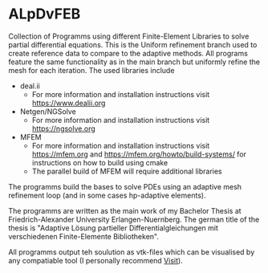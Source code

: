 # ALpDvFEB
Collection of Programms using different Finite-Element Libraries to solve partial differential equations.
This is the Uniform refinement branch used to create reference data to compare to the adaptive methods. All programs feature the same functionality as in the main branch but uniformly refine the mesh for each iteration.
The used libraries include 
- deal.ii
  - For more information and installation instructions visit <https://www.dealii.org>
- Netgen/NGSolve
  - For more information and installation instructions visit <https://ngsolve.org>
- MFEM
  - For more information and installation instructions visit <https://mfem.org> and <https://mfem.org/howto/build-systems/> for instructions on how to build using cmake
  - The parallel build of MFEM will require additional libraries

The programms build the bases to solve PDEs using an adaptive mesh refinement loop (and in some cases hp-adaptive elements).

The programms are written as the main work of my Bachelor Thesis at Friedrich-Alexander University Erlangen-Nuernberg. The german title of the thesis is "Adaptive Lösung partieller Differentialgleichungen mit verschiedenen Finite-Elemente Bibliotheken".

All programms output teh soulution as vtk-files which can be visualised by any compatiable tool (I personally recommend [Visit](https://visit-dav.github.io/visit-website/index.html)).

